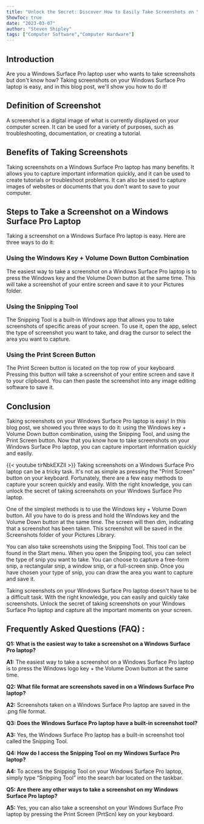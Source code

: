 ```yaml
---
title: "Unlock the Secret: Discover How to Easily Take Screenshots on Your Windows Surface Pro Laptop!"
ShowToc: true 
date: "2023-03-07"
author: "Steven Shipley" 
tags: ["Computer Software","Computer Hardware"]
---
```

## Introduction 
Are you a Windows Surface Pro laptop user who wants to take screenshots but don't know how? Taking screenshots on your Windows Surface Pro laptop is easy, and in this blog post, we'll show you how to do it! 

## Definition of Screenshot
A screenshot is a digital image of what is currently displayed on your computer screen. It can be used for a variety of purposes, such as troubleshooting, documentation, or creating a tutorial. 

## Benefits of Taking Screenshots 
Taking screenshots on a Windows Surface Pro laptop has many benefits. It allows you to capture important information quickly, and it can be used to create tutorials or troubleshoot problems. It can also be used to capture images of websites or documents that you don't want to save to your computer. 

## Steps to Take a Screenshot on a Windows Surface Pro Laptop
Taking a screenshot on a Windows Surface Pro laptop is easy. Here are three ways to do it: 

### Using the Windows Key + Volume Down Button Combination 
The easiest way to take a screenshot on a Windows Surface Pro laptop is to press the Windows key and the Volume Down button at the same time. This will take a screenshot of your entire screen and save it to your Pictures folder. 

### Using the Snipping Tool
The Snipping Tool is a built-in Windows app that allows you to take screenshots of specific areas of your screen. To use it, open the app, select the type of screenshot you want to take, and drag the cursor to select the area you want to capture. 

### Using the Print Screen Button
The Print Screen button is located on the top row of your keyboard. Pressing this button will take a screenshot of your entire screen and save it to your clipboard. You can then paste the screenshot into any image editing software to save it. 

## Conclusion 
Taking screenshots on your Windows Surface Pro laptop is easy! In this blog post, we showed you three ways to do it: using the Windows key + Volume Down button combination, using the Snipping Tool, and using the Print Screen button. Now that you know how to take screenshots on your Windows Surface Pro laptop, you can capture important information quickly and easily.

{{< youtube tirNbkEXZII >}} 
Taking screenshots on a Windows Surface Pro laptop can be a tricky task. It's not as simple as pressing the "Print Screen" button on your keyboard. Fortunately, there are a few easy methods to capture your screen quickly and easily. With the right knowledge, you can unlock the secret of taking screenshots on your Windows Surface Pro laptop. 

One of the simplest methods is to use the Windows key + Volume Down button. All you have to do is press and hold the Windows key and the Volume Down button at the same time. The screen will then dim, indicating that a screenshot has been taken. This screenshot will be saved in the Screenshots folder of your Pictures Library. 

You can also take screenshots using the Snipping Tool. This tool can be found in the Start menu. When you open the Snipping tool, you can select the type of snip you want to take. You can choose to capture a free-form snip, a rectangular snip, a window snip, or a full-screen snip. Once you have chosen your type of snip, you can draw the area you want to capture and save it. 

Taking screenshots on your Windows Surface Pro laptop doesn't have to be a difficult task. With the right knowledge, you can easily and quickly take screenshots. Unlock the secret of taking screenshots on your Windows Surface Pro laptop and capture all the important moments on your screen.

## Frequently Asked Questions (FAQ) :
**Q1: What is the easiest way to take a screenshot on a Windows Surface Pro laptop?**

**A1:** The easiest way to take a screenshot on a Windows Surface Pro laptop is to press the Windows logo key + the Volume Down button at the same time.

**Q2: What file format are screenshots saved in on a Windows Surface Pro laptop?**

**A2:** Screenshots taken on a Windows Surface Pro laptop are saved in the .png file format.

**Q3: Does the Windows Surface Pro laptop have a built-in screenshot tool?**

**A3:** Yes, the Windows Surface Pro laptop has a built-in screenshot tool called the Snipping Tool.

**Q4: How do I access the Snipping Tool on my Windows Surface Pro laptop?**

**A4:** To access the Snipping Tool on your Windows Surface Pro laptop, simply type “Snipping Tool” into the search bar located on the taskbar.

**Q5: Are there any other ways to take a screenshot on my Windows Surface Pro laptop?**

**A5:** Yes, you can also take a screenshot on your Windows Surface Pro laptop by pressing the Print Screen (PrtScn) key on your keyboard.




